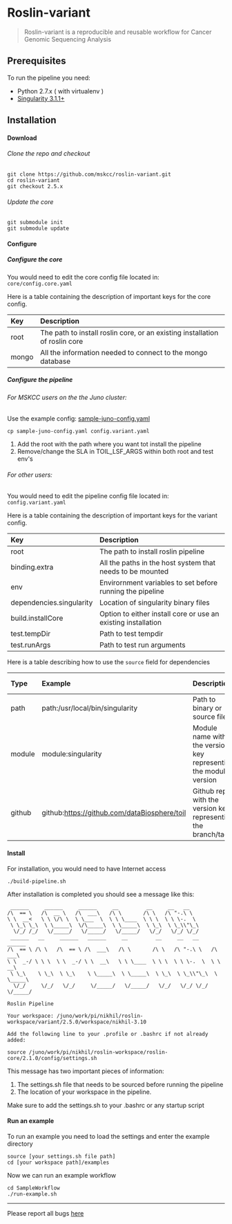 # Roslin-variant

> Roslin-variant is a reproducible and reusable workflow for Cancer Genomic Sequencing Analysis

## Prerequisites

To run the pipeline you need:

- Python 2.7.x ( with virtualenv )
- [Singularity 3.1.1+](https://github.com/sylabs/singularity/releases/tag/v3.1.1)

## Installation

#### Download

###### Clone the repo and checkout

```
git clone https://github.com/mskcc/roslin-variant.git
cd roslin-variant
git checkout 2.5.x
```

###### Update the core

```
git submodule init
git submodule update
```

#### Configure

##### Configure the core

You would need to edit the core config file located in: `core/config.core.yaml`

Here is a table containing the description of important keys for the core config.

| Key       | Description       |
| :------------- |:-------------|
| root      | The path to install roslin core, or an existing installation of roslin core |
| mongo      | All the information needed to connect to the mongo database |

##### Configure the pipeline

###### For MSKCC users on the the Juno cluster:

Use the example config: [sample-juno-config.yaml](sample-juno-config.yaml)

```
cp sample-juno-config.yaml config.variant.yaml
```

1. Add the root with the path where you want tot install the pipeline
2. Remove/change the SLA in TOIL_LSF_ARGS within both root and test env's

###### For other users:

You would need to edit the pipeline config file located in: `config.variant.yaml`

Here is a table containing the description of important keys for the variant config.

| Key       | Description       |
| :------------- |:-------------|
| root      | The path to install roslin pipeline |
| binding.extra      | All the paths in the host system that needs to be mounted |
| env      | Envirornment variables to set before running the pipeline |
| dependencies.singularity      | Location of singularity binary files |
| build.installCore     | Option to either install core or use an existing installation |
| test.tempDir     | Path to test tempdir |
| test.runArgs     | Path to test run arguments |

Here is a table describing how to use the `source` field for dependencies

| Type       | Example       | Description |  Dependency Supported |
| :------------- |:-------------| :-------------| :-------------|
| path      | path:/usr/local/bin/singularity | Path to binary or source files | singularity, cmo, toil
| module      | module:singularity | Module name with the version key representing the module version | singularity
| github      | github:https://github.com/dataBiosphere/toil | Github repo with the version key representing the branch/tag | toil, cmo

#### Install

For installation, you would need to have Internet access

```
./build-pipeline.sh
```

After installation is completed you should see a message like this:

```
 ______     ______     ______     __         __     __   __
/\  == \   /\  __ \   /\  ___\   /\ \       /\ \   /\ "-.\ \
\ \  __<   \ \ \/\ \  \ \___  \  \ \ \____  \ \ \  \ \ \-.  \
 \ \_\ \_\  \ \_____\  \/\_____\  \ \_____\  \ \_\  \ \_\\"\_\
  \/_/ /_/   \/_____/   \/_____/   \/_____/   \/_/   \/_/ \/_/
 ______   __     ______   ______     __         __     __   __     ______
/\  == \ /\ \   /\  == \ /\  ___\   /\ \       /\ \   /\ "-.\ \   /\  ___\
\ \  _-/ \ \ \  \ \  _-/ \ \  __\   \ \ \____  \ \ \  \ \ \-.  \  \ \  __\
 \ \_\    \ \_\  \ \_\    \ \_____\  \ \_____\  \ \_\  \ \_\\"\_\  \ \_____\
  \/_/     \/_/   \/_/     \/_____/   \/_____/   \/_/   \/_/ \/_/   \/_____/

Roslin Pipeline

Your workspace: /juno/work/pi/nikhil/roslin-workspace/variant/2.5.0/workspace/nikhil-3.10

Add the following line to your .profile or .bashrc if not already added:

source /juno/work/pi/nikhil/roslin-workspace/roslin-core/2.1.0/config/settings.sh
```
This message has two important pieces of information:
1. The settings.sh file that needs to be sourced before running the pipeline
2. The location of your workspace in the pipeline.

Make sure to add the settings.sh to your .bashrc or any startup script

#### Run an example

To run an example you need to load the settings and enter the example directory

```
source [your settings.sh file path]
cd [your workspace path]/examples

```

Now we can run an example workflow

```
cd SampleWorkflow
./run-example.sh
```

---

Please report all bugs [ here ](https://github.com/mskcc/roslin-variant/issues)
